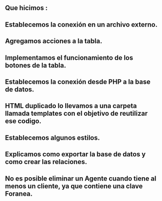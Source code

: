 ## Que hicimos :

## Establecemos la conexión en un archivo externo.
## Agregamos acciones a la tabla.
## Implementamos el funcionamiento de los botones de la tabla.
## Establecemos la conexión desde PHP a la base de datos.
## HTML duplicado lo llevamos a una carpeta llamada templates con el objetivo de reutilizar ese codigo.
## Establecemos algunos estilos.
## Explicamos como exportar la base de datos y como crear las relaciones.
## No es posible eliminar un Agente cuando tiene al menos un cliente, ya que contiene una clave Foranea.
